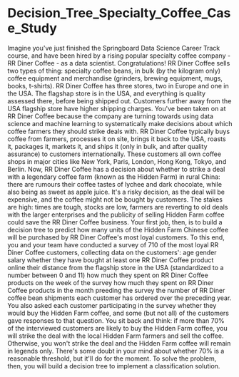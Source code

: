 # Decision_Tree_Specialty_Coffee_Case_Study
Imagine you've just finished the Springboard Data Science Career Track course, and have been hired by a rising popular specialty coffee company - RR Diner Coffee - as a data scientist. Congratulations!
RR Diner Coffee sells two types of thing:
specialty coffee beans, in bulk (by the kilogram only)
coffee equipment and merchandise (grinders, brewing equipment, mugs, books, t-shirts).
RR Diner Coffee has three stores, two in Europe and one in the USA. The flagshap store is in the USA, and everything is quality assessed there, before being shipped out. Customers further away from the USA flagship store have higher shipping charges.
You've been taken on at RR Diner Coffee because the company are turning towards using data science and machine learning to systematically make decisions about which coffee farmers they should strike deals with.
RR Diner Coffee typically buys coffee from farmers, processes it on site, brings it back to the USA, roasts it, packages it, markets it, and ships it (only in bulk, and after quality assurance) to customers internationally. These customers all own coffee shops in major cities like New York, Paris, London, Hong Kong, Tokyo, and Berlin.
Now, RR Diner Coffee has a decision about whether to strike a deal with a legendary coffee farm (known as the Hidden Farm) in rural China: there are rumours their coffee tastes of lychee and dark chocolate, while also being as sweet as apple juice.
It's a risky decision, as the deal will be expensive, and the coffee might not be bought by customers. The stakes are high: times are tough, stocks are low, farmers are reverting to old deals with the larger enterprises and the publicity of selling Hidden Farm coffee could save the RR Diner Coffee business.
Your first job, then, is to build a decision tree to predict how many units of the Hidden Farm Chinese coffee will be purchased by RR Diner Coffee's most loyal customers.
To this end, you and your team have conducted a survey of 710 of the most loyal RR Diner Coffee customers, collecting data on the customers':
age
gender
salary
whether they have bought at least one RR Diner Coffee product online
their distance from the flagship store in the USA (standardized to a number between 0 and 11)
how much they spent on RR Diner Coffee products on the week of the survey
how much they spent on RR Diner Coffee products in the month preeding the survey
the number of RR Diner coffee bean shipments each customer has ordered over the preceding year.
You also asked each customer participating in the survey whether they would buy the Hidden Farm coffee, and some (but not all) of the customers gave responses to that question.
You sit back and think: if more than 70% of the interviewed customers are likely to buy the Hidden Farm coffee, you will strike the deal with the local Hidden Farm farmers and sell the coffee. Otherwise, you won't strike the deal and the Hidden Farm coffee will remain in legends only. There's some doubt in your mind about whether 70% is a reasonable threshold, but it'll do for the moment.
To solve the problem, then, you will build a decision tree to implement a classification solution.
